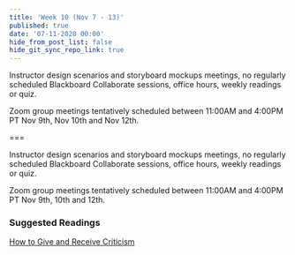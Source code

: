 ```yaml
---
title: 'Week 10 (Nov 7 - 13)'
published: true
date: '07-11-2020 00:00'
hide_from_post_list: false
hide_git_sync_repo_link: true
---
```


Instructor design scenarios and storyboard mockups meetings, no regularly scheduled Blackboard Collaborate sessions, office hours, weekly readings or quiz.

Zoom group meetings tentatively scheduled between 11:00AM and 4:00PM PT Nov 9th,
Nov 10th and Nov 12th.

===

Instructor design scenarios and storyboard mockups meetings, no regularly scheduled Blackboard Collaborate sessions, office hours, weekly readings or quiz.

Zoom group meetings tentatively scheduled between 11:00AM and 4:00PM PT Nov 9th, 10th and 12th.

### Suggested Readings  
[How to Give and Receive Criticism](http://scottberkun.com/essays/35-how-to-give-and-receive-criticism/)  
